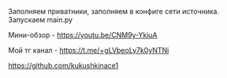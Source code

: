 Заполняем приватники, заполняем в конфиге сети источника. Запускаем main.py

Мини-обзор - https://youtu.be/CNM9y-YkiuA

Мой тг канал - https://t.me/+gLVbeoLy7k0yNTNi

https://github.com/kukushkinace1
